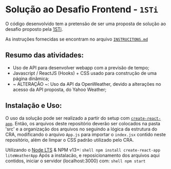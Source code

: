 # Solução ao Desafio Frontend - `1STi`

O código desenvolvido tem a pretensão de ser uma proposta de solução ao desafio proposto pela [1STi](https://github.com/1STi/desafio-frontend). 

As instruções fornecidas se encontram no arquivo [`INSTRUCITONS.md`](/thiago-jacinto'/INSTRUCTIONS.md)

## Resumo das atividades:

- Uso de API para desenvolver webapp com a previsão de tempo;
- Javascript / ReactJS (Hooks) + CSS usado para construção de uma página dinâmica;
- ~ ALTERAÇÃO ~: Uso da API da OpenWeather, devido a alterações no acesso da API proposta, do Yahoo Weather;

## Instalação e Uso:

O uso da solução pode ser realizado a partir do setup com [`create-react-app`](https://create-react-app.dev). Então, os arquivos deste repositório deverão ser colocados na pasta 'src' e a organização dos arquivos no seguindo a lógica da estrutura do CRA, modificando o arquivo `App.js` para importar o `index.jsx` contido neste repositório, além de limpar o CSS padrão utilizado pelo CRA.

Utilizando o [Node LTS](https://nodejs.org/pt-br/) & NPM v13+:
```shell npm install create-react-app liteWeatherApp```
Após a instalacão, e reposicionamento dos arquivos aqui contidos, iniciar o servidor (localhost:3000) com:
```shell npm start```